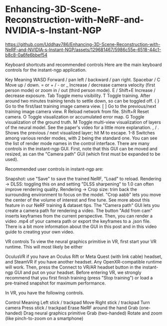 # Enhancing-3D-Scene-Reconstruction-with-NeRF-and-NVIDIA-s-Instant-NGP









https://github.com/Uddhav786/Enhancing-3D-Scene-Reconstruction-with-NeRF-and-NVIDIA-s-Instant-NGP/assets/129681467/5986c55e-6518-44c1-b8c8-0a6fe6bbef54

Keyboard shortcuts and recommended controls
Here are the main keyboard controls for the instant-ngp application.

Key	Meaning
WASD	Forward / pan left / backward / pan right.
Spacebar / C	Move up / down.
= or + / - or _	Increase / decrease camera velocity (first person mode) or zoom in / out (third person mode).
E / Shift+E	Increase / decrease exposure.
Tab	Toggle menu visibility.
T	Toggle training. After around two minutes training tends to settle down, so can be toggled off.
{ }	Go to the first/last training image camera view.
[ ]	Go to the previous/next training image camera view.
R	Reload network from file.
Shift+R	Reset camera.
O	Toggle visualization or accumulated error map.
G	Toggle visualization of the ground truth.
M	Toggle multi-view visualization of layers of the neural model. See the paper's video for a little more explanation.
, / .	Shows the previous / next visualized layer; hit M to escape.
1-8	Switches among various render modes, with 2 being the standard one. You can see the list of render mode names in the control interface.
There are many controls in the instant-ngp GUI. First, note that this GUI can be moved and resized, as can the "Camera path" GUI (which first must be expanded to be used).

Recommended user controls in instant-ngp are:

Snapshot: use "Save" to save the trained NeRF, "Load" to reload.
Rendering -> DLSS: toggling this on and setting "DLSS sharpening" to 1.0 can often improve rendering quality.
Rendering -> Crop size: trim back the surrounding environment to focus on the model. "Crop aabb" lets you move the center of the volume of interest and fine tune. See more about this feature in our NeRF training & dataset tips.
The "Camera path" GUI lets you create a camera path for rendering a video. The button "Add from cam" inserts keyframes from the current perspective. Then, you can render a video .mp4 of your camera path or export the keyframes to a .json file. There is a bit more information about the GUI in this post and in this video guide to creating your own video.

VR controls
To view the neural graphics primitive in VR, first start your VR runtime. This will most likely be either

OculusVR if you have an Oculus Rift or Meta Quest (with link cable) headset, and
SteamVR if you have another headset.
Any OpenXR-compatible runtime will work.
Then, press the Connect to VR/AR headset button in the instant-ngp GUI and put on your headset. Before entering VR, we strongly recommend that you first finish training (press "Stop training") or load a pre-trained snapshot for maximum performance.

In VR, you have the following controls.

Control	Meaning
Left stick / trackpad	Move
Right stick / trackpad	Turn camera
Press stick / trackpad	Erase NeRF around the hand
Grab (one-handed)	Drag neural graphics primitive
Grab (two-handed)	Rotate and zoom (like pinch-to-zoom on a smartphone)
